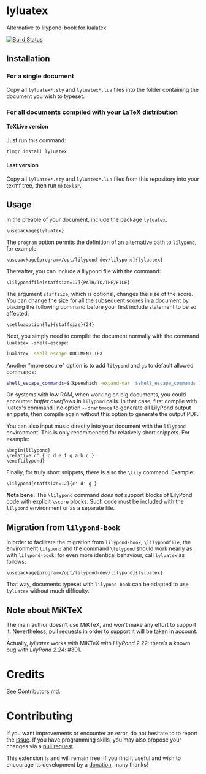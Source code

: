 # lyluatex

Alternative to lilypond-book for lualatex

[![Build Status](https://travis-ci.com/jperon/lyluatex.svg?branch=master)](https://travis-ci.com/jperon/lyluatex)

## Installation

### For a single document

Copy all `lyluatex*.sty` and `lyluatex*.lua` files into the folder
containing the document you wish to typeset.

### For all documents compiled with your LaTeX distribution

#### TeXLive version

Just run this command:

```bash
tlmgr install lyluatex
```

#### Last version

Copy all `lyluatex*.sty` and `lyluatex*.lua` files from this repository into
your texmf tree, then run `mktexlsr`.

## Usage

In the preable of your document, include the package `lyluatex`:

```TeX
\usepackage{lyluatex}
```

The `program` option permits the definition of an alternative path to
`lilypond`, for example:

```TeX
\usepackage[program=/opt/lilypond-dev/lilypond]{lyluatex}
```

Thereafter, you can include a lilypond file with the command:

```TeX
\lilypondfile[staffsize=17]{PATH/TO/THE/FILE}
```

The argument `staffsize`, which is optional, changes the size of the score.
You can change the size for all the subsequent scores in a document by
placing the following command before your first include statement to be so
affected:

```TeX
\setluaoption{ly}{staffsize}{24}
```

Next, you simply need to compile the document normally with the command
`lualatex -shell-escape`:

```bash
lualatex -shell-escape DOCUMENT.TEX
```

Another "more secure" option is to add `lilypond` and `gs` to default
allowed commands:

```bash
shell_escape_commands=$(kpsewhich -expand-var '$shell_escape_commands'),lilypond,gs lualatex DOCUMENT.TEX
```

On systems with low RAM, when working on big documents, you could encounter
*buffer overflows* in `lilypond` calls.  In that case, first compile with
luatex's command line option `--draftmode` to generate all LilyPond output
snippets, then compile again without this option to generate the output PDF.

You can also input music directly into your document with the `lilypond`
environment.  This is only recommended for relatively short snippets.  For
example:

```TeX
\begin{lilypond}
\relative c' { c d e f g a b c }
\end{lilypond}
```

Finally, for truly short snippets, there is also the `\lily` command.
Example:

```TeX
\lilypond[staffsize=12]{c' d' g'}
```

**Nota bene:** The `\lilypond` command *does not* support blocks of LilyPond
code with explicit `\score` blocks.  Such code must be included with the
`lilypond` environment or as a separate file.

## Migration from `lilypond-book`

In order to facilitate the migration from `lilypond-book`, `\lilypondfile`,
the environment `lilypond` and the command `\lilypond` should work nearly as
with `lilypond-book`; for even more identical behaviour, call `lyluatex`
as follows:

```TeX
\usepackage[program=/opt/lilypond-dev/lilypond]{lyluatex}
```

That way, documents typeset with `lilypond-book` can be adapted to use
`lyluatex` without much difficulty.

## Note about MiKTeX

The main author doesn’t use MiKTeX, and won’t make any effort to support it.
Nevertheless, pull requests in order to support it will be taken in account.

Actually, *lyluatex* works with MiKTeX with *LilyPond 2.22*: there’s a known
bug with *LilyPond 2.24*: #301.

# Credits

See [Contributors.md](Contributors.md).

# Contributing

If you want improvements or encounter an error, do not hesitate to to report
the [issue](https://github.com/jperon/lyluatex/issues).  If you have
programming skills, you may also propose your changes via a [pull
request](https://github.com/jperon/lyluatex/pulls).

This extension is and will remain free; if you find it useful and wish to
encourage its development by a [donation](https://www.paypal.me/abjperon),
many thanks!
